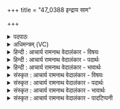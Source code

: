 +++
title = "47_0388 इन्द्राय साम"

+++
<details><summary>पदपाठः</summary>

इ꣡न्द्रा꣢꣯य। सा꣡म꣢꣯। गा꣣यत। वि꣡प्रा꣢꣯य। वि। प्रा꣣य। बृहते꣢। बृ꣣ह꣢त्। ब्र꣣ह्मकृ꣡ते꣢। ब्र꣣ह्म। कृ꣡ते꣢꣯। वि꣣पश्चि꣡ते꣢। वि꣣पः। चि꣡ते꣢꣯। प꣣नस्य꣡वे꣢। ३८८।
</details>

<details><summary>अधिमन्त्रम् (VC)</summary>

- इन्द्रः
- नृमेध आङ्गिरसः
- उष्णिक्
- ऋषभः
- ऐन्द्रं काण्डम्
</details>

<details><summary>हिन्दी : आचार्य रामनाथ वेदालंकार - विषयः</summary>

अगले मन्त्र में मनुष्यों को सामगान के लिए प्रेरित किया गया है।
</details>

<details><summary>हिन्दी : आचार्य रामनाथ वेदालंकार - पदार्थः</summary>

पदार्थान्वय -  हे मित्रो ! तुम (विप्राय) विशेषरूप से क्षतिपूर्ति करनेवाले अथवा ब्राह्मण के समान श्रेष्ठ ज्ञान का उपदेश करनेवाले, (बृहते) महान् (ब्रह्मकृते) वेदकाव्य के रचयिता, (विपश्चिते) सकल विद्याओं में पारंगत, (पनस्यवे) दूसरों की प्रशंसा और कीर्ति चाहनेवाले (इन्द्राय) राजराजेश्वर परब्रह्म परमेश्वर के लिए (बृहत्) बहुत अधिक (साम गायत) सामगान करो ॥८॥
</details>

<details><summary>हिन्दी : आचार्य रामनाथ वेदालंकार - भावार्थः</summary>

भावार्थ -  मन्त्रोक्त गुण-कर्म-स्वभाववाले, महामहिमाशाली, विराड् ब्रह्माण्ड के अधिपति परमेश्वर की सस्वर सामगान की विधि से सबको उपासना करनी चाहिए ॥८॥
</details>

<details><summary>संस्कृत : आचार्य रामनाथ वेदालंकार - विषयः</summary>

अथ जनान् सामगानाय प्रेरयति।
</details>

<details><summary>संस्कृत : आचार्य रामनाथ वेदालंकार - पदार्थः</summary>

पदार्थान्वय -  हे सुहृदः ! यूयम् (विप्राय) विशेषेण क्षतिपूर्तिकराय। विशेषेण प्राति पूरयतीति विप्रः। यद्वा ब्राह्मणवत् सज्ज्ञानोपदेशकाय, (बृहत्) महते, (ब्रह्मकृते) वेदकाव्यस्य रचयित्रे (विपश्चिते) विदुषे, सकलविद्यासु पारंगताय (पनस्यवे२) पनः स्तुतिं प्रशंसां कीर्तिं वा परेषामिच्छतीति तस्मै। पण व्यवहारे स्तुतौ च। पनस् प्रातिपदिकात् परेच्छायां क्यचि, ‘क्याच्छन्दसि। अ० ३।२।१७०’ इति उः प्रत्ययः। (इन्द्राय) राजराजेश्वराय परब्रह्मणे (बृहत्) प्रचुरप्रचुरं यथा स्यात् तथा (साम गायत) सामगानं कुरुत ॥८॥
</details>

<details><summary>संस्कृत : आचार्य रामनाथ वेदालंकार - भावार्थः</summary>

भावार्थ -  मन्त्रोक्तगुणकर्मस्वभावो महामहिमशाली विराड्ब्रह्माण्डाधिपतिः परमेश्वरः सस्वरसामगानविधिना सर्वैरुपासनीयः ॥८॥
</details>

<details><summary>संस्कृत : आचार्य रामनाथ वेदालंकार - पादटिप्पनी</summary>

टिप्पनी -   १. ऋ० ८।९८।१, अथ० २०।६२।५। उभयत्र ‘ब्रह्मकृते’ इत्यत्र ‘धर्मकृते’ इति पाठः। साम० १०२५। २. पनस्यवे पनस्यायाऽर्च्याय। पनस्यतिरर्चतिकर्मा। निघं० ३।१४। व्यत्ययेन कृत्यार्थे उः—इति तुलसी स्वामी।
</details>